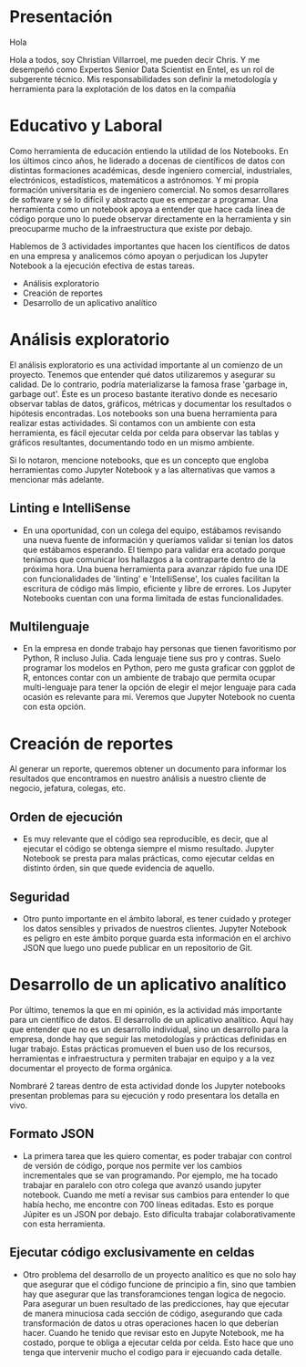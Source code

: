 # Presentación

Hola

Hola a todos, soy Christian Villarroel, me pueden decir Chris. Y me desempeñó como Expertos Senior Data Scientist en Entel, es un rol de subgerente técnico. Mis responsabilidades son definir la metodología y herramienta para la explotación de los datos en la compañía

# Educativo y Laboral

Como herramienta de educación entiendo la utilidad de los Notebooks. En los últimos cinco años, he liderado a docenas de científicos de datos con distintas formaciones académicas, desde ingeniero comercial, industriales, electrónicos, estadísticos, matemáticos a astrónomos. Y mi propia formación universitaria es de ingeniero comercial. No somos desarrollares de software y sé lo difícil y abstracto que es empezar a programar. Una herramienta como un notebook apoya a entender que hace cada línea de código porque uno lo puede observar directamente en la herramienta y sin preocuparme mucho de la infraestructura que existe por debajo.

Hablemos de 3 actividades importantes que hacen los científicos de datos en una empresa y analicemos cómo apoyan o perjudican los Jupyter Notebook a la ejecución efectiva de estas tareas.

- Análisis exploratorio
- Creación de reportes  
- Desarrollo de un aplicativo analítico

# Análisis exploratorio

El análisis exploratorio es una actividad importante al un comienzo de un proyecto. Tenemos que entender qué datos utilizaremos y asegurar su calidad. De lo contrario, podría materializarse la famosa frase 'garbage in, garbage out'. Éste es un proceso bastante iterativo donde es necesario observar tablas de datos, gráficos, métricas y documentar los resultados o hipótesis encontradas. Los notebooks son una buena herramienta para realizar estas actividades. Si contamos con un ambiente con esta herramienta, es fácil ejecutar celda por celda para observar las tablas y gráficos resultantes, documentando todo en un mismo ambiente.

Si lo notaron, mencione notebooks, que es un concepto que engloba herramientas como Jupyter Notebook y a las alternativas que vamos a mencionar más adelante.

## Linting e IntelliSense

- En una oportunidad, con un colega del equipo, estábamos revisando una nueva fuente de información y queríamos validar si tenían los datos que estábamos esperando. El tiempo para validar era acotado porque teníamos que comunicar los hallazgos a la contraparte dentro de la próxima hora. Una buena herramienta para avanzar rápido fue una IDE con funcionalidades de 'linting' e 'IntelliSense', los cuales facilitan la escritura de código más limpio, eficiente y libre de errores. Los Jupyter Notebooks cuentan con una forma limitada de estas funcionalidades.

## Multilenguaje

- En la empresa en donde trabajo hay personas que tienen favoritismo por Python, R incluso Julia. Cada lenguaje tiene sus pro y contras. Suelo programar los modelos en Python, pero me gusta graficar con ggplot de R, entonces contar con un ambiente de trabajo que permita ocupar multi-lenguaje para tener la opción de elegir el mejor lenguaje para cada ocasión es relevante para mi. Veremos que Jupyter Notebook no cuenta con esta opción.

# Creación de reportes 

Al generar un reporte, queremos obtener un documento para informar los  resultados que encontramos en nuestro análisis a nuestro cliente de negocio, jefatura, colegas, etc.

## Orden de ejecución

- Es muy relevante que el código sea reproducible, es decir, que al ejecutar el código se obtenga siempre el mismo resultado. Jupyter Notebook se presta para malas prácticas, como ejecutar celdas en distinto órden, sin que quede evidencia de aquello.

## Seguridad

- Otro punto importante en el ámbito laboral, es tener cuidado y proteger los datos sensibles y privados de nuestros clientes. Jupyter Notebook es peligro en este ámbito porque guarda esta información en el archivo JSON que luego uno puede publicar en un repositorio de Git.

# Desarrollo de un aplicativo analítico

Por último, tenemos la que en mi opinión, es la actividad más importante para  un científico de datos. El desarrollo de un aplicativo analítico. Aquí hay que entender que no es un desarrollo individual, sino un desarrollo para la empresa, donde hay que seguir las metodologías y prácticas definidas en lugar trabajo. Estas prácticas promueven el buen uso de los recursos, herramientas e infraestructura y permiten trabajar en equipo y a la vez documentar el proyecto de forma orgánica.

Nombraré 2 tareas dentro de esta actividad donde los Jupyter notebooks presentan problemas para su ejecución y rodo presentara los detalla en vivo.

## Formato JSON

- La primera tarea que les quiero comentar, es poder trabajar con control de versión de código, porque nos permite ver los cambios incrementales que se van programando. Por ejemplo, me ha tocado trabajar en paralelo con otro colega que avanzó usando jupyter notebook. Cuando me metí a revisar sus cambios para entender lo que había hecho, me encontre con 700 líneas editadas. Esto es porque Júpiter es un JSON por debajo. Esto dificulta trabajar colaborativamente con esta herramienta.

## Ejecutar código exclusivamente en celdas

- Otro problema del desarrollo de un proyecto analítico es que no solo hay que asegurar que el código funcione de principio a fin, sino que tambien hay que asegurar que las transforamciones tengan logica de negocio. Para asegurar un buen resultado de las predicciones, hay que ejecutar de manera minuciosa cada sección de código, asegurando que cada transformación de datos u otras operaciones hacen lo que deberían hacer. Cuando he tenido que revisar esto en Jupyte Notebook, me ha costado, porque te obliga a ejecutar celda por celda. Esto hace que uno tenga que intervenir mucho el codigo para ir ejecuando cada detalle.
